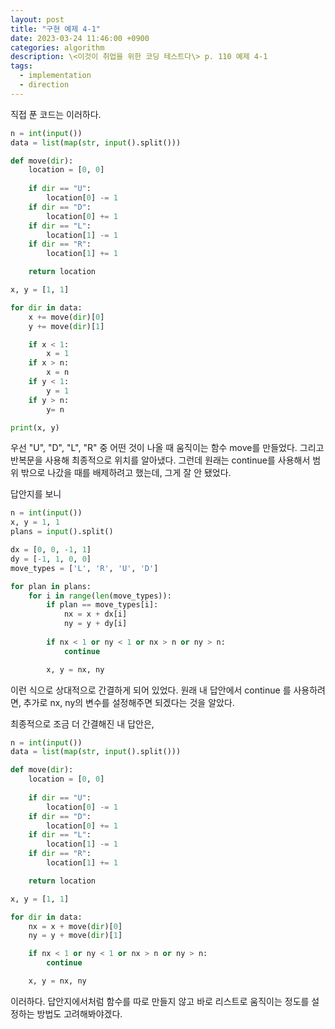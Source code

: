 ```yaml
---
layout: post
title: "구현 예제 4-1"
date: 2023-03-24 11:46:00 +0900
categories: algorithm
description: \<이것이 취업을 위한 코딩 테스트다\> p. 110 예제 4-1
tags:
  - implementation
  - direction
---
```

직접 푼 코드는 이러하다.

```python
n = int(input())
data = list(map(str, input().split()))

def move(dir):
    location = [0, 0]
    
    if dir == "U":
        location[0] -= 1
    if dir == "D":
        location[0] += 1
    if dir == "L":
        location[1] -= 1
    if dir == "R":
        location[1] += 1

    return location

x, y = [1, 1]

for dir in data:
    x += move(dir)[0]
    y += move(dir)[1]

    if x < 1:
        x = 1
    if x > n:
        x = n
    if y < 1:
        y = 1
    if y > n:
        y= n

print(x, y)
```

우선 "U", "D", "L", "R" 중 어떤 것이 나올 때 움직이는 함수 move를 만들었다. 그리고 반복문을 사용해 최종적으로 위치를 알아냈다. 그런데 원래는 continue를 사용해서 범위 밖으로 나갔을 때를 배제하려고 했는데, 그게 잘 안 됐었다.

답안지를 보니

```python
n = int(input())
x, y = 1, 1
plans = input().split()

dx = [0, 0, -1, 1]
dy = [-1, 1, 0, 0]
move_types = ['L', 'R', 'U', 'D']

for plan in plans:
    for i in range(len(move_types)):
        if plan == move_types[i]:
            nx = x + dx[i]
            ny = y + dy[i]
        
        if nx < 1 or ny < 1 or nx > n or ny > n:
            continue

        x, y = nx, ny
```

이런 식으로 상대적으로 간결하게 되어 있었다. 원래 내 답안에서 continue 를 사용하려면, 추가로 nx, ny의 변수를 설정해주면 되겠다는 것을 알았다.

최종적으로 조금 더 간결해진 내 답안은,

```python
n = int(input())
data = list(map(str, input().split()))

def move(dir):
    location = [0, 0]
    
    if dir == "U":
        location[0] -= 1
    if dir == "D":
        location[0] += 1
    if dir == "L":
        location[1] -= 1
    if dir == "R":
        location[1] += 1

    return location

x, y = [1, 1]

for dir in data:
    nx = x + move(dir)[0]
    ny = y + move(dir)[1]

    if nx < 1 or ny < 1 or nx > n or ny > n:
        continue

    x, y = nx, ny
```

이러하다. 답안지에서처럼 함수를 따로 만들지 않고 바로 리스트로 움직이는 정도를 설정하는 방법도 고려해봐야겠다.
